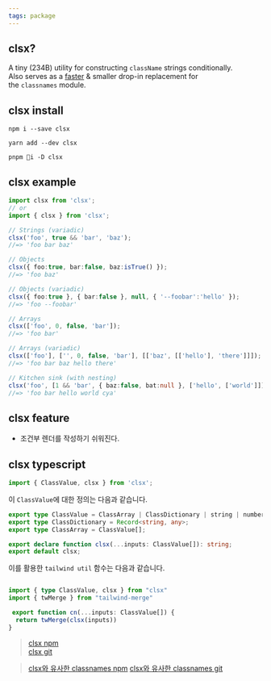 ```yaml
---
tags: package
---
```

## clsx? 
A tiny (234B) utility for constructing `className` strings conditionally.  
Also serves as a [faster](https://github.com/lukeed/clsx/blob/HEAD/bench) & smaller drop-in replacement for the `classnames` module.

## clsx install
```shell
npm i --save clsx
```

```shell
yarn add --dev clsx
```

```shell
pnpm i -D clsx
```

## clsx example
```typescript
import clsx from 'clsx';
// or
import { clsx } from 'clsx';

// Strings (variadic)
clsx('foo', true && 'bar', 'baz');
//=> 'foo bar baz'

// Objects
clsx({ foo:true, bar:false, baz:isTrue() });
//=> 'foo baz'

// Objects (variadic)
clsx({ foo:true }, { bar:false }, null, { '--foobar':'hello' });
//=> 'foo --foobar'

// Arrays
clsx(['foo', 0, false, 'bar']);
//=> 'foo bar'

// Arrays (variadic)
clsx(['foo'], ['', 0, false, 'bar'], [['baz', [['hello'], 'there']]]);
//=> 'foo bar baz hello there'

// Kitchen sink (with nesting)
clsx('foo', [1 && 'bar', { baz:false, bat:null }, ['hello', ['world']]], 'cya');
//=> 'foo bar hello world cya'
```

## clsx feature
- 조건부 렌더를 작성하기 쉬워진다.

## clsx typescript

```typescript
import { ClassValue, clsx } from 'clsx';
```

이 `ClassValue`에 대한 정의는 다음과 같습니다.

```typescript
export type ClassValue = ClassArray | ClassDictionary | string | number | null | boolean | undefined;
export type ClassDictionary = Record<string, any>;
export type ClassArray = ClassValue[];

export declare function clsx(...inputs: ClassValue[]): string;
export default clsx;
```

이를 활용한 `tailwind util` 함수는 다음과 같습니다.
```typescript

import { type ClassValue, clsx } from "clsx"  
import { twMerge } from "tailwind-merge"  

 export function cn(...inputs: ClassValue[]) {  
  return twMerge(clsx(inputs))  
}

```

>[clsx npm](https://www.npmjs.com/package/clsx)   
>[clsx git](https://github.com/lukeed/clsx)

> [clsx와 유사한 classnames npm](https://www.npmjs.com/package/classnames)
> [clsx와 유사한 classnames git](https://github.com/JedWatson/classnames)